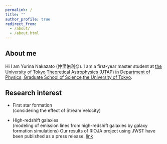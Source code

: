 ```yaml
---
permalink: /
title: ""
author_profile: true
redirect_from:
  - /about/
  - /about.html
---
```


## About me
Hi I am Yurina Nakazato (仲里佑利奈). I am a first-year master student at [the University of Tokyo Theoretical Astrophysics (UTAP)](http://www-utap.phys.s.u-tokyo.ac.jp/index.html) in [Department of Physics, Graduate School of Science](https://www.phys.s.u-tokyo.ac.jp/en/),[the University of Tokyo](https://www.u-tokyo.ac.jp/en/). 

## Research interest
* First star formation  
  (considering the effect of Stream Velocity)

* High-redshift galaxies    
 (modeling of emission lines from high-redshift galaxies by galaxy formation simulations)
 Our results of RIOJA project using JWST have been published as a press release. [link](https://www.ipmu.jp/en/20230920-Protocluster)
 


